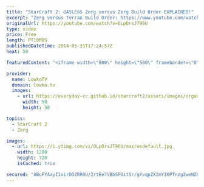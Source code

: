 ```yaml
---
title: "StarCraft 2: GASLESS Zerg versus Zerg Build Order EXPLAINED!"
excerpt: "Zerg versus Terran Build Order: https://www.youtube.com/watch?v=ZOMj6X5_eHw  This is a video about a gasless Zerg versus Zerg build order for StarCraft 2: Heart of the Swarm.  The gasless build order in Zerg versus Zerg is currently one of the most popular builds across all of StarCraft 2, simply because"
originalUrl: https://youtube.com/watch?v=OLpOrsJT96U
type: video
price: Free
length: PT10M8S
publishedDateTime: 2014-05-31T17:24:57Z
heat: 50

featuredContent: "<iframe width=\"800\" height=\"500\" frameborder=\"0\" src=\"https://www.youtube.com/embed/OLpOrsJT96U\" allow=\"accelerometer; autoplay; encrypted-media; gyroscope; picture-in-picture\" allowfullscreen></iframe>"

provider:
  name: LowkoTV
  domain: lowko.tv
  images:
    - url: https://everyday-cc.github.io/starcraft2/assets/images/organizations/lowko.tv-50x50.jpg
      width: 50
      height: 50

topics:
  - StarCraft 2
  - Zerg

images:
  - url: https://i.ytimg.com/vi/OLpOrsJT96U/maxresdefault.jpg
    width: 1280
    height: 720
    isCached: true

secured: "ABuFYAxyI1xirDOZRR0U/2rtEe7VBbSFOit5r/gYvqpZX2mYIKPTnzg2weNZQKzl+pX2Vxwlzl0zVdIkiJAYguTUBIB06y7cnTybL4afsdyTmcarvZwE+ebOvw27WYTN8odai67/uHZz/2hv7FYVQm7NBfWjNIqn+uROW7N1hYMpmQeQCGUiYVhzGlSZzJxbFCQMZPbl6jr2sMRptN9FL/Xg0v9ogyB2CdA8OC5/+n6pQjb21YswonY88upZFYuSyG0DRVyDmFck4p/FX/cWsFMHRWp78wQA7dn6Of9lmrglRvZ62p9HYba/kuZgikJfqXcSbyBMvG3bHcaL9klzV/Vlm2wtL7MZI1ieIZLCIVLPBhnJJNMVvdHr4ma9wBpULinJG08Med3pQ8J2XRilNbga6Fmh2VPT5W8lmAgb1oQ=;DmhzeMK4b+SATtrgrijJVA=="
---
```


